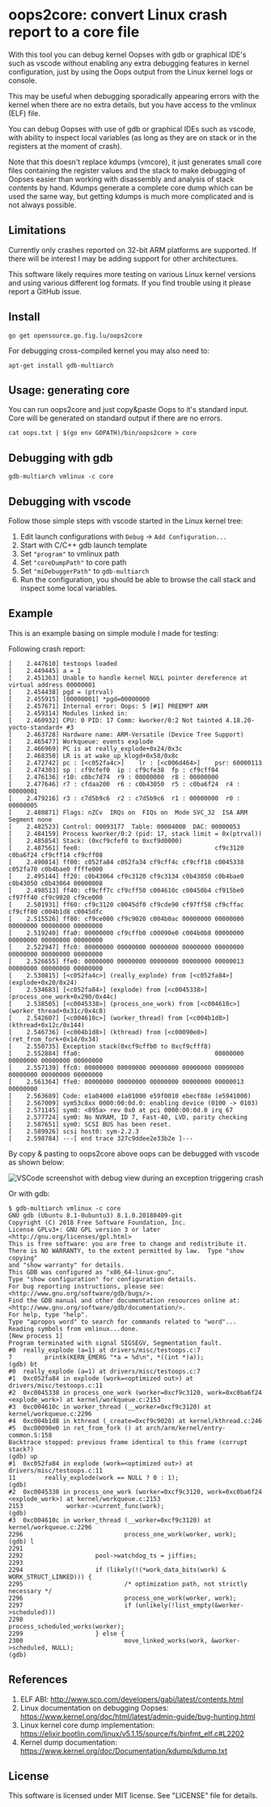 # oops2core: convert Linux crash report to a core file

With this tool you can debug kernel Oopses with gdb or graphical IDE's such as
vscode without enabling any extra debugging features in kernel configuration,
just by using the Oops output from the Linux kernel logs or console.

This may be useful when debugging sporadically appearing errors with the kernel
when there are no extra details, but you have access to the vmlinux (ELF) file.

You can debug Oopses with use of gdb or graphical IDEs such as vscode, with
ability to inspect local variables (as long as they are on stack or in the
registers at the moment of crash).

Note that this doesn't replace kdumps (vmcore), it just generates small core
files containing the register values and the stack to make debugging of Oopses
easier than working with disassembly and analysis of stack contents by hand.
Kdumps generate a complete core dump which can be used the same way, but getting
kdumps is much more complicated and is not always possible.

## Limitations

Currently only crashes reported on 32-bit ARM platforms are supported. If there
will be interest I may be adding support for other architectures.

This software likely requires more testing on various Linux kernel versions and
using various different log formats. If you find trouble using it please report
a GitHub issue.

## Install

```shell
go get opensource.go.fig.lu/oops2core
```

For debugging cross-compiled kernel you may also need to:

```shell
apt-get install gdb-multiarch
```

## Usage: generating core

You can run oops2core and just copy&paste Oops to it's standard input. Core
will be generated on standard output if there are no errors.

```shell
cat oops.txt | $(go env GOPATH)/bin/oops2core > core
```

## Debugging with gdb

```shell
gdb-multiarch vmlinux -c core
```
 
## Debugging with vscode

Follow those simple steps with vscode started in the Linux kernel
tree:

1. Edit launch configurations with `Debug` -> `Add Configuration...`
2. Start with C/C++ gdb launch template
3. Set `"program"` to vmlinux path
4. Set `"coreDumpPath"` to core path
5. Set `"miDebuggerPath"` to `gdb-multiarch`
6. Run the configuration, you should be able to browse the call
   stack and inspect some local variables.

## Example

This is an example basing on simple module I made for testing:

Following crash report:

```
[    2.447610] testoops loaded
[    2.449445] a = 1
[    2.451363] Unable to handle kernel NULL pointer dereference at virtual address 00000001
[    2.454438] pgd = (ptrval)
[    2.455915] [00000001] *pgd=00000000
[    2.457671] Internal error: Oops: 5 [#1] PREEMPT ARM
[    2.459314] Modules linked in:
[    2.460932] CPU: 0 PID: 17 Comm: kworker/0:2 Not tainted 4.18.20-yocto-standard+ #3
[    2.463728] Hardware name: ARM-Versatile (Device Tree Support)
[    2.465477] Workqueue: events explode
[    2.466969] PC is at really_explode+0x24/0x3c
[    2.468350] LR is at wake_up_klogd+0x58/0x8c
[    2.472742] pc : [<c052fa4c>]    lr : [<c006d464>]    psr: 60000113
[    2.474303] sp : cf9cfef0  ip : cf9cfe38  fp : cf9cff04
[    2.476136] r10: c0bc7d74  r9 : 00000000  r8 : 00000000
[    2.477646] r7 : cfdaa200  r6 : c0b43050  r5 : c0ba6f24  r4 : 00000001
[    2.479216] r3 : c7d5b9c6  r2 : c7d5b9c6  r1 : 00000000  r0 : 00000005
[    2.480871] Flags: nZCv  IRQs on  FIQs on  Mode SVC_32  ISA ARM  Segment none
[    2.482523] Control: 00093177  Table: 00004000  DAC: 00000053
[    2.484159] Process kworker/0:2 (pid: 17, stack limit = 0x(ptrval))
[    2.485854] Stack: (0xcf9cfef0 to 0xcf9d0000)
[    2.487561] fee0:                                     cf9c3120 c0ba6f24 cf9cff14 cf9cff08
[    2.490814] ff00: c052fa84 c052fa34 cf9cff4c cf9cff18 c0045338 c052fa70 c0b4bae0 ffffe000
[    2.495144] ff20: c0b43064 cf9c3120 cf9c3134 c0b43050 c0b4bae0 c0b43050 c0b43064 00000008
[    2.498513] ff40: cf9cff7c cf9cff50 c004610c c00450b4 cf915be0 cf97ff40 cf9c9020 cf9ce000
[    2.501931] ff60: cf9c3120 c0045df0 cf9cde90 cf97ff58 cf9cffac cf9cff80 c004b1d8 c0045dfc
[    2.515526] ff80: cf9ce000 cf9c9020 c004b0ac 00000000 00000000 00000000 00000000 00000000
[    2.519240] ffa0: 00000000 cf9cffb0 c00090e0 c004b0b8 00000000 00000000 00000000 00000000
[    2.522947] ffc0: 00000000 00000000 00000000 00000000 00000000 00000000 00000000 00000000
[    2.526655] ffe0: 00000000 00000000 00000000 00000000 00000013 00000000 00000000 00000000
[    2.530815] [<c052fa4c>] (really_explode) from [<c052fa84>] (explode+0x20/0x24)
[    2.534683] [<c052fa84>] (explode) from [<c0045338>] (process_one_work+0x290/0x44c)
[    2.538505] [<c0045338>] (process_one_work) from [<c004610c>] (worker_thread+0x31c/0x4c8)
[    2.542607] [<c004610c>] (worker_thread) from [<c004b1d8>] (kthread+0x12c/0x144)
[    2.546736] [<c004b1d8>] (kthread) from [<c00090e0>] (ret_from_fork+0x14/0x34)
[    2.550735] Exception stack(0xcf9cffb0 to 0xcf9cfff8)
[    2.552884] ffa0:                                     00000000 00000000 00000000 00000000
[    2.557139] ffc0: 00000000 00000000 00000000 00000000 00000000 00000000 00000000 00000000
[    2.561364] ffe0: 00000000 00000000 00000000 00000000 00000013 00000000
[    2.563689] Code: e1a04000 e1a01000 e59f0010 ebecf88e (e5941000) 
[    2.567009] sym53c8xx 0000:00:0d.0: enabling device (0100 -> 0103)
[    2.571145] sym0: <895a> rev 0x0 at pci 0000:00:0d.0 irq 67
[    2.577724] sym0: No NVRAM, ID 7, Fast-40, LVD, parity checking
[    2.587651] sym0: SCSI BUS has been reset.
[    2.589926] scsi host0: sym-2.2.3
[    2.598784] ---[ end trace 327c9ddee2e33b2e ]---
```

By copy & pasting to oops2core above oops can be debugged with vscode as shown below:

![VSCode screenshot with debug view during an exception triggering crash](vscode.png)

Or with gdb:

```
$ gdb-multiarch vmlinux -c core
GNU gdb (Ubuntu 8.1-0ubuntu3) 8.1.0.20180409-git
Copyright (C) 2018 Free Software Foundation, Inc.
License GPLv3+: GNU GPL version 3 or later <http://gnu.org/licenses/gpl.html>
This is free software: you are free to change and redistribute it.
There is NO WARRANTY, to the extent permitted by law.  Type "show copying"
and "show warranty" for details.
This GDB was configured as "x86_64-linux-gnu".
Type "show configuration" for configuration details.
For bug reporting instructions, please see:
<http://www.gnu.org/software/gdb/bugs/>.
Find the GDB manual and other documentation resources online at:
<http://www.gnu.org/software/gdb/documentation/>.
For help, type "help".
Type "apropos word" to search for commands related to "word"...
Reading symbols from vmlinux...done.
[New process 1]
Program terminated with signal SIGSEGV, Segmentation fault.
#0  really_explode (a=1) at drivers/misc/testoops.c:7
7         printk(KERN_EMERG "*a = %d\n", *((int *)a));
(gdb) bt
#0  really_explode (a=1) at drivers/misc/testoops.c:7
#1  0xc052fa84 in explode (work=<optimized out>) at drivers/misc/testoops.c:11
#2  0xc0045338 in process_one_work (worker=0xcf9c3120, work=0xc0ba6f24 <explode_work>) at kernel/workqueue.c:2153
#3  0xc004610c in worker_thread (__worker=0xcf9c3120) at kernel/workqueue.c:2296
#4  0xc004b1d8 in kthread (_create=0xcf9c9020) at kernel/kthread.c:246
#5  0xc00090e0 in ret_from_fork () at arch/arm/kernel/entry-common.S:158
Backtrace stopped: previous frame identical to this frame (corrupt stack?)
(gdb) up
#1  0xc052fa84 in explode (work=<optimized out>) at drivers/misc/testoops.c:11
11        really_explode(work == NULL ? 0 : 1);
(gdb) 
#2  0xc0045338 in process_one_work (worker=0xcf9c3120, work=0xc0ba6f24 <explode_work>) at kernel/workqueue.c:2153
2153            worker->current_func(work);
(gdb) 
#3  0xc004610c in worker_thread (__worker=0xcf9c3120) at kernel/workqueue.c:2296
2296                            process_one_work(worker, work);
(gdb) l
2291
2292                    pool->watchdog_ts = jiffies;
2293
2294                    if (likely(!(*work_data_bits(work) & WORK_STRUCT_LINKED))) {
2295                            /* optimization path, not strictly necessary */
2296                            process_one_work(worker, work);
2297                            if (unlikely(!list_empty(&worker->scheduled)))
2298                                    process_scheduled_works(worker);
2299                    } else {
2300                            move_linked_works(work, &worker->scheduled, NULL);
(gdb) 
```

## References

1. ELF ABI: http://www.sco.com/developers/gabi/latest/contents.html
2. Linux documentation on debugging Oopses: https://www.kernel.org/doc/html/latest/admin-guide/bug-hunting.html
3. Linux kernel core dump implementation: https://elixir.bootlin.com/linux/v5.1.15/source/fs/binfmt_elf.c#L2202
4. Kernel dump documentation: https://www.kernel.org/doc/Documentation/kdump/kdump.txt

## License

This software is licensed under MIT license. See "LICENSE" file for details.

